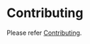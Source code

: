 # Contributing

Please refer [Contributing](https://eslint-airbnb-extended.nishargshah.dev/contribute/guide).
